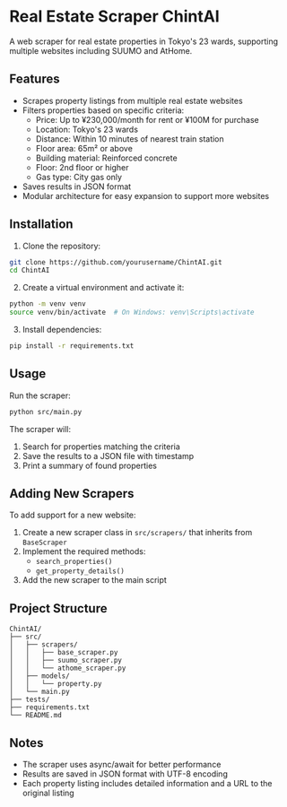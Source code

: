 # Real Estate Scraper ChintAI

A web scraper for real estate properties in Tokyo's 23 wards, supporting multiple websites including SUUMO and AtHome.

## Features

- Scrapes property listings from multiple real estate websites
- Filters properties based on specific criteria:
  - Price: Up to ¥230,000/month for rent or ¥100M for purchase
  - Location: Tokyo's 23 wards
  - Distance: Within 10 minutes of nearest train station
  - Floor area: 65m² or above
  - Building material: Reinforced concrete
  - Floor: 2nd floor or higher
  - Gas type: City gas only
- Saves results in JSON format
- Modular architecture for easy expansion to support more websites

## Installation

1. Clone the repository:
```bash
git clone https://github.com/yourusername/ChintAI.git
cd ChintAI
```

2. Create a virtual environment and activate it:
```bash
python -m venv venv
source venv/bin/activate  # On Windows: venv\Scripts\activate
```

3. Install dependencies:
```bash
pip install -r requirements.txt
```

## Usage

Run the scraper:
```bash
python src/main.py
```

The scraper will:
1. Search for properties matching the criteria
2. Save the results to a JSON file with timestamp
3. Print a summary of found properties

## Adding New Scrapers

To add support for a new website:
1. Create a new scraper class in `src/scrapers/` that inherits from `BaseScraper`
2. Implement the required methods:
   - `search_properties()`
   - `get_property_details()`
3. Add the new scraper to the main script

## Project Structure

```
ChintAI/
├── src/
│   ├── scrapers/
│   │   ├── base_scraper.py
│   │   ├── suumo_scraper.py
│   │   └── athome_scraper.py
│   ├── models/
│   │   └── property.py
│   └── main.py
├── tests/
├── requirements.txt
└── README.md
```

## Notes

- The scraper uses async/await for better performance
- Results are saved in JSON format with UTF-8 encoding
- Each property listing includes detailed information and a URL to the original listing 